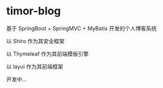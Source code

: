 # timor-blog
基于 SpringBoot + SpringMVC + MyBatis 开发的个人博客系统

以 Shiro 作为其安全框架

以 Thymeleaf 作为其前端模板引擎

以 layui 作为其前端框架

开发中...
